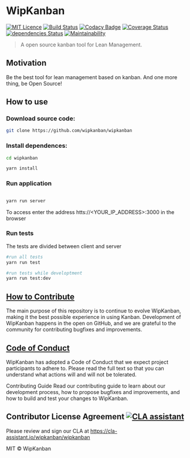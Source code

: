 # WipKanban
[![MIT Licence](https://badges.frapsoft.com/os/mit/mit.png?v=103)](https://github.com/wipkanban/wipkanban/blob/master/LICENSE)
[![Build Status](https://travis-ci.org/wipkanban/wipkanban.svg?branch=travisci)](https://travis-ci.org/wipkanban/wipkanban)
[![Codacy Badge](https://api.codacy.com/project/badge/Grade/3fabcb66f2ee4c0f907ee76b48199da3)](https://www.codacy.com/app/WipKanban/wipkanban?utm_source=github.com&amp;utm_medium=referral&amp;utm_content=wipkanban/wipkanban&amp;utm_campaign=Badge_Grade)
[![Coverage Status](https://coveralls.io/repos/github/wipkanban/wipkanban/badge.svg?branch=master)](https://coveralls.io/github/wipkanban/wipkanban?branch=master)
[![dependencies Status](https://david-dm.org/wipkanban/wipkanban/status.svg)](https://david-dm.org/wipkanban/wipkanban)
[![Maintainability](https://api.codeclimate.com/v1/badges/eedd7e6c383189520346/maintainability)](https://codeclimate.com/github/wipkanban/wipkanban/maintainability)
>A open source kanban tool for Lean Management.

## Motivation
Be the best tool for lean management based on kanban. And one more thing, be Open Source!

## How to use

### Download source code:

```bash
git clone https://github.com/wipkanban/wipkanban
```

### Install dependences:
```bash
cd wipkanban

yarn install
```

### Run application
```bash

yarn run server

```
To access enter the address htts://<YOUR_IP_ADDRESS>:3000 in the browser

### Run tests
The tests are divided between client and server

```bash
#run all tests
yarn run test

#run tests while developtment
yarn run test:dev
```

## [How to Contribute](https://github.com/wipkanban/wipkanban/blob/master/CONTRIBUTING.md)
The main purpose of this repository is to continue to evolve WipKanban, making it the best possible experience in using Kanban. Development of WipKanban happens in the open on GitHub, and we are grateful to the community for contributing bugfixes and improvements.

## [Code of Conduct](https://github.com/wipkanban/wipkanban/blob/master/CODE_OF_CONDUCT.md)
WipKanban has adopted a Code of Conduct that we expect project participants to adhere to. Please read the full text so that you can understand what actions will and will not be tolerated.

Contributing Guide
Read our contributing guide to learn about our development process, how to propose bugfixes and improvements, and how to build and test your changes to WipKanban.

## Contributor License Agreement [![CLA assistant](https://cla-assistant.io/readme/badge/wipkanban/wipkanban)](https://cla-assistant.io/wipkanban/wipkanban)
Please review and sign our CLA at https://cla-assistant.io/wipkanban/wipkanban

MIT © WipKanban
